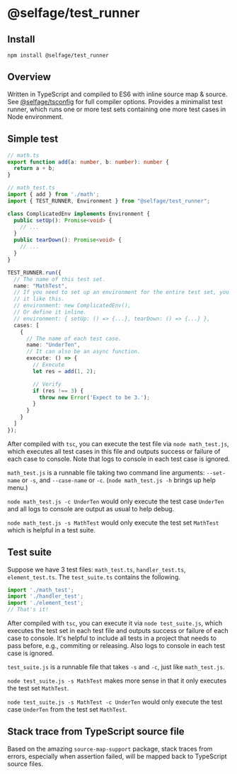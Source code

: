 # @selfage/test_runner

## Install
`npm install @selfage/test_runner`

## Overview
Written in TypeScript and compiled to ES6 with inline source map & source. See [@selfage/tsconfig](https://www.npmjs.com/package/@selfage/tsconfig) for full compiler options. Provides a minimalist test runner, which runs one or more test sets containing one more test cases in Node environment.

## Simple test

```TypeScript
// math.ts
export function add(a: number, b: number): number {
  return a + b;
}

// math_test.ts
import { add } from './math';
import { TEST_RUNNER, Environment } from "@selfage/test_runner";

class ComplicatedEnv implements Environment {
  public setUp(): Promise<void> {
    // ...
  }
  public tearDown(): Promise<void> {
    // ...
  }
}

TEST_RUNNER.run({
  // The name of this test set.
  name: "MathTest",
  // If you need to set up an environment for the entire test set, you can add
  // it like this.
  // environment: new ComplicatedEnv(),
  // Or define it inline.
  // environment: { setUp: () => {...}, tearDown: () => {...} },
  cases: [
    {
      // The name of each test case.
      name: "UnderTen",
      // It can also be an async function.
      execute: () => {
        // Execute
        let res = add(1, 2);

        // Verify
        if (res !== 3) {
          throw new Error('Expect to be 3.');
        }
      }
    }
  ]
});
```

After compiled with `tsc`, you can execute the test file via
`node math_test.js`, which executes all test cases in this file and outputs
success or failure of each case to console. Note that logs to console in each
test case is ignored.

`math_test.js` is a runnable file taking two command line arguments:
`--set-name` or `-s`, and `--case-name` or `-c`. (`node math_test.js -h` brings
up help menu.)

`node math_test.js -c UnderTen` would only execute the test case `UnderTen` and
all logs to console are output as usual to help debug.

`node math_test.js -s MathTest` would only execute the test set `MathTest` which
is helpful in a test suite.

## Test suite

Suppose we have 3 test files: `math_test.ts`, `handler_test.ts`,
`element_test.ts`. The `test_suite.ts` contains the following.

```TypeScript
import './math_test';
import './handler_test';
import './element_test';
// That's it!
```

After compiled with `tsc`, you can execute it via `node test_suite.js`, which
executes the test set in each test file and outputs success or failure of each
case to console. It's helpful to include all tests in a project that needs to
pass before, e.g., commiting or releasing. Also logs to console in each test
case is ignored.

`test_suite.js` is a runnable file that takes `-s` and `-c`, just like
`math_test.js`.

`node test_suite.js -s MathTest` makes more sense in that it only executes the
test set `MathTest`.

`node test_suite.js -s MathTest -c UnderTen` would only execute the test case
`UnderTen` from the test set `MathTest`.

## Stack trace from TypeScript source file

Based on the amazing `source-map-support` package, stack traces from errors, especially when assertion failed, will be mapped back to TypeScript source files.
